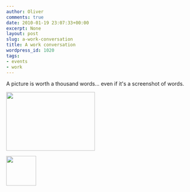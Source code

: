 ```yaml
---
author: Oliver
comments: true
date: 2010-01-19 23:07:33+00:00
excerpt: None
layout: post
slug: a-work-conversation
title: A work conversation
wordpress_id: 1020
tags:
- events
- work
---
```


A picture is worth a thousand words... even if it's a screenshot of words.

<a href="https://www.owiber.com/?attachment_id=1021" rel="attachment wp-att-1021"><img src="https://www.owiber.com/wp-content/uploads/2010/01/wanttowatch.png" alt="" title="wanttowatch" width="238" height="158" class="alignnone size-full wp-image-1021" /></a>

<a href="https://www.owiber.com/?attachment_id=1022" rel="attachment wp-att-1022"><img src="https://www.owiber.com/wp-content/uploads/2010/01/Photo-on-2010-01-19-at-17.05-80x80.jpg" alt="" title="Photo on 2010-01-19 at 17.05" width="80" height="80" class="alignnone size-thumbnail wp-image-1022" /></a>
